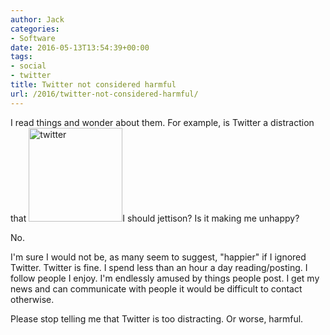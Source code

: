 ```yaml
---
author: Jack
categories:
- Software
date: 2016-05-13T13:54:39+00:00
tags:
- social
- twitter
title: Twitter not considered harmful
url: /2016/twitter-not-considered-harmful/
---
```


I read things and wonder about them. For example, is Twitter a distraction that <img class="alignright size-full wp-image-5213" src="/wp-content/uploads/2016/05/twitter.png" alt="twitter" width="150" height="150" />I should jettison? Is it making me unhappy?

No.

I'm sure I would not be, as many seem to suggest, "happier" if I ignored Twitter. Twitter is fine. I spend less than an hour a day reading/posting. I follow people I enjoy. I'm endlessly amused by things people post. I get my news and can communicate with people it would be difficult to contact otherwise.

Please stop telling me that Twitter is too distracting. Or worse, harmful.